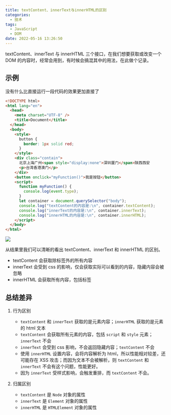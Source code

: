 ```yaml
---
title: textContent、innerText与innerHTML的区别
categories:
  - 技术
tags:
  - JavaScript
  - DOM
date: 2022-05-16 13:26:50
---
```


textContent、innerText 与 innerHTML 三个接口，在我们想要获取或改变一个 DOM 的内容时，经常会用到，有时候会搞混其中的用法，在此做个记录。

<!--more-->

## 示例

没有什么比直接运行一段代码的效果更加直接了

```html
<!DOCTYPE html>
<html lang="en">
  <head>
    <meta charset="UTF-8" />
    <title>Document</title>
  </head>
  <body>
    <style>
      button {
        border: 1px solid red;
      }
    </style>
    <div class="contain">
      北京上海广州<span style="display:none">深圳厦门</span>陕西西安
      <p>台湾香港澳门</p>
    </div>
    <button onclick="myFunction()">我是按钮</button>
    <script>
      function myFunction() {
        console.log(event.type);
      }
      let container = document.querySelector("body");
      console.log("textContent的内容是:\n", container.textContent);
      console.log("innerText的内容是:\n", container.innerText);
      console.log("innerHTML的内容是:\n", container.innerHTML);
    </script>
  </body>
</html>
```

![](https://img.iszy.xyz/1652678013076.png)

从结果里我们可以清晰的看出 textContent、innerText 和 innerHTML 的区别。

- textContent 会获取除标签外的所有内容
- innerText 会受到 css 的影响，仅会获取实际可以看到的内容，隐藏内容会被忽略
- innerHTML 会获取所有内容，包括标签

## 总结差异

1. 行为区别

   - `textContent` 和 `innerText` 获取的是元素内容；`innerHTML` 获取的是元素的 html 文本
   - `textContent` 会获取所有元素的内容，包括 `script` 和 `style` 元素；`innerText` 不会
   - `innerText` 会受到 css 影响，不会返回隐藏内容；`textContent` 不会
   - 使用 `innerHTML` 设置内容，会将内容解析为 html，所以性能相对较差，还可能存在 XSS 攻击；而因为文本不会被解析，则 `textContent` 和 `innerText` 不会有这个问题，性能更好。
   - 因为 `innerText` 受样式影响，会触发重排，而 `textContent` 不会。

2. 归属区别

   - `textContent` 是 `Node` 对象的属性
   - `innerText` 是 `Element` 对象的属性
   - `innerHTML` 是 `HTMLElement` 对象的属性
